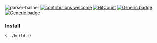 ![parser-banner](https://user-images.githubusercontent.com/34399448/104093635-b8ea8b80-52b1-11eb-880c-9226b60fc83f.jpg)
[![contributions welcome](https://img.shields.io/badge/contributions-welcome-brightgreen.svg?style=flat)](https://github.com/convict-git/cp_parser_cli/issues) [![HitCount](http://hits.dwyl.com/convict-git/cp_parser_cli.svg)](http://hits.dwyl.com/convict-git/cp_parser_cli)
[![Generic badge](https://img.shields.io/badge/Made%20Out%20of-Frustation-black.svg)](https://www.youtube.com/watch?v=otiMil1kt1Y)
[![Generic badge](https://img.shields.io/badge/Download-Linux%20x64-blue.svg)](https://www.youtube.com/watch?v=otiMil1kt1Y)

### Install
```bash
$ ./build.sh
```
